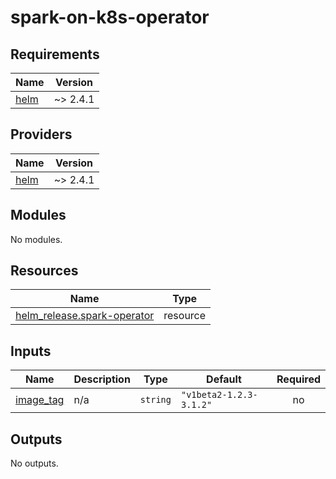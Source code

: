 # spark-on-k8s-operator

<!-- BEGINNING OF PRE-COMMIT-TERRAFORM DOCS HOOK -->
## Requirements

| Name | Version |
|------|---------|
| <a name="requirement_helm"></a> [helm](#requirement\_helm) | ~> 2.4.1 |

## Providers

| Name | Version |
|------|---------|
| <a name="provider_helm"></a> [helm](#provider\_helm) | ~> 2.4.1 |

## Modules

No modules.

## Resources

| Name | Type |
|------|------|
| [helm_release.spark-operator](https://registry.terraform.io/providers/hashicorp/helm/latest/docs/resources/release) | resource |

## Inputs

| Name | Description | Type | Default | Required |
|------|-------------|------|---------|:--------:|
| <a name="input_image_tag"></a> [image\_tag](#input\_image\_tag) | n/a | `string` | `"v1beta2-1.2.3-3.1.2"` | no |

## Outputs

No outputs.
<!-- END OF PRE-COMMIT-TERRAFORM DOCS HOOK -->
